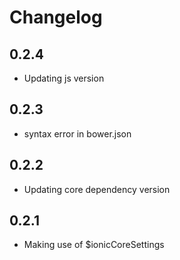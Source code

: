 Changelog
=========

## 0.2.4

* Updating js version


## 0.2.3

* syntax error in bower.json


## 0.2.2 

* Updating core dependency version


## 0.2.1

* Making use of $ionicCoreSettings
